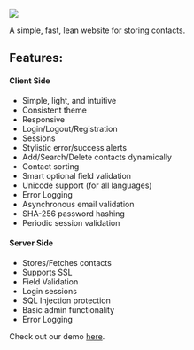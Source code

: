 ![](http://contactcube.us.to/big_logo.png)

A simple, fast, lean website for storing contacts.

## Features:

#### Client Side
- Simple, light, and intuitive
- Consistent theme
- Responsive
- Login/Logout/Registration
- Sessions
- Stylistic error/success alerts
- Add/Search/Delete contacts dynamically
- Contact sorting
- Smart optional field validation
- Unicode support (for all languages)
- Error Logging
- Asynchronous email validation
- SHA-256 password hashing
- Periodic session validation

#### Server Side
- Stores/Fetches contacts
- Supports SSL
- Field Validation
- Login sessions
- SQL Injection protection
- Basic admin functionality
- Error Logging

Check out our demo [here](https://contactcube.us.to).